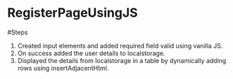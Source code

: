 # RegisterPageUsingJS

#Steps
1) Created input elements and added required field valid using vanilla JS.
2) On success added the user details to localstorage.
3) Displayed the details from localstorage in a table by dynamically adding rows using insertAdjacentHtml.
